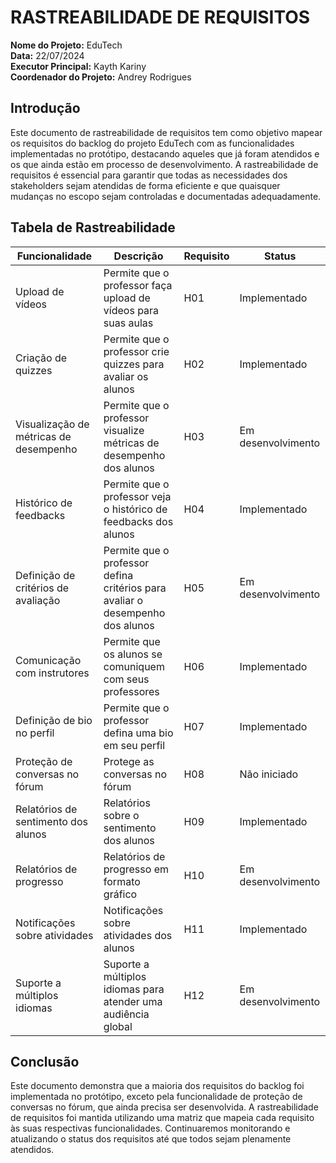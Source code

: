 # RASTREABILIDADE DE REQUISITOS

**Nome do Projeto:** EduTech  
**Data:** 22/07/2024  
**Executor Principal:** Kayth Kariny  
**Coordenador do Projeto:** Andrey Rodrigues  

## Introdução

Este documento de rastreabilidade de requisitos tem como objetivo mapear os requisitos do backlog do projeto EduTech com as funcionalidades implementadas no protótipo, destacando aqueles que já foram atendidos e os que ainda estão em processo de desenvolvimento. A rastreabilidade de requisitos é essencial para garantir que todas as necessidades dos stakeholders sejam atendidas de forma eficiente e que quaisquer mudanças no escopo sejam controladas e documentadas adequadamente.

## Tabela de Rastreabilidade

| Funcionalidade                     | Descrição                                                    | Requisito | Status            |
| ---------------------------------- | ------------------------------------------------------------ | --------- | ----------------- |
| Upload de vídeos                   | Permite que o professor faça upload de vídeos para suas aulas| H01       | Implementado      |
| Criação de quizzes                 | Permite que o professor crie quizzes para avaliar os alunos  | H02       | Implementado      |
| Visualização de métricas de desempenho | Permite que o professor visualize métricas de desempenho dos alunos | H03       | Em desenvolvimento|
| Histórico de feedbacks             | Permite que o professor veja o histórico de feedbacks dos alunos | H04       | Implementado      |
| Definição de critérios de avaliação| Permite que o professor defina critérios para avaliar o desempenho dos alunos | H05       | Em desenvolvimento|
| Comunicação com instrutores        | Permite que os alunos se comuniquem com seus professores     | H06       | Implementado      |
| Definição de bio no perfil         | Permite que o professor defina uma bio em seu perfil         | H07       | Implementado      |
| Proteção de conversas no fórum     | Protege as conversas no fórum                                | H08       | Não iniciado      |
| Relatórios de sentimento dos alunos| Relatórios sobre o sentimento dos alunos                     | H09       | Implementado      |
| Relatórios de progresso            | Relatórios de progresso em formato gráfico                   | H10       | Em desenvolvimento|
| Notificações sobre atividades      | Notificações sobre atividades dos alunos                     | H11       | Implementado      |
| Suporte a múltiplos idiomas        | Suporte a múltiplos idiomas para atender uma audiência global | H12       | Em desenvolvimento|

## Conclusão

Este documento demonstra que a maioria dos requisitos do backlog foi implementada no protótipo, exceto pela funcionalidade de proteção de conversas no fórum, que ainda precisa ser desenvolvida. A rastreabilidade de requisitos foi mantida utilizando uma matriz que mapeia cada requisito às suas respectivas funcionalidades. Continuaremos monitorando e atualizando o status dos requisitos até que todos sejam plenamente atendidos.

